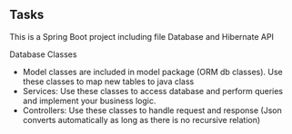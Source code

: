 ## Tasks
 
This is a Spring Boot project including file Database and Hibernate API

Database Classes

- Model classes are included in model package (ORM db classes). Use these classes to map new tables to java class
- Services: Use these classes to access database and perform queries and implement your business logic.
- Controllers: Use these classes to handle request and response (Json converts automatically as long as there is no recursive relation)

